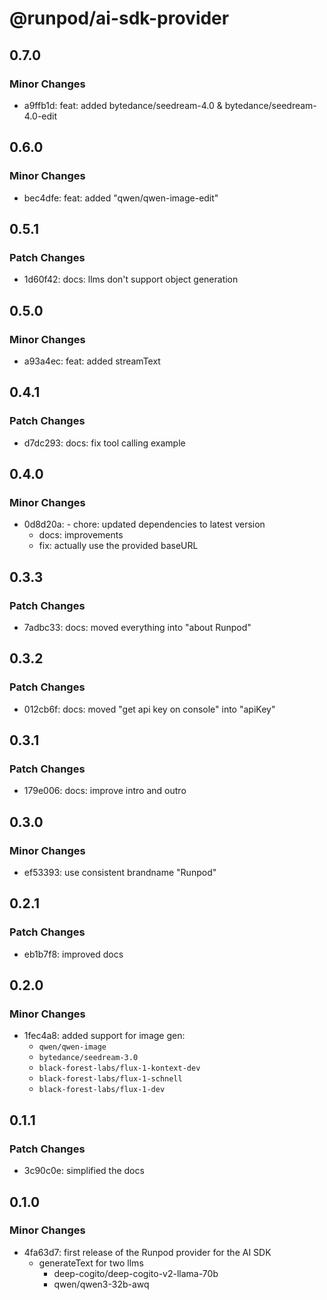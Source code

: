# @runpod/ai-sdk-provider

## 0.7.0

### Minor Changes

- a9ffb1d: feat: added bytedance/seedream-4.0 & bytedance/seedream-4.0-edit

## 0.6.0

### Minor Changes

- bec4dfe: feat: added "qwen/qwen-image-edit"

## 0.5.1

### Patch Changes

- 1d60f42: docs: llms don't support object generation

## 0.5.0

### Minor Changes

- a93a4ec: feat: added streamText

## 0.4.1

### Patch Changes

- d7dc293: docs: fix tool calling example

## 0.4.0

### Minor Changes

- 0d8d20a: - chore: updated dependencies to latest version
  - docs: improvements
  - fix: actually use the provided baseURL

## 0.3.3

### Patch Changes

- 7adbc33: docs: moved everything into "about Runpod"

## 0.3.2

### Patch Changes

- 012cb6f: docs: moved "get api key on console" into "apiKey"

## 0.3.1

### Patch Changes

- 179e006: docs: improve intro and outro

## 0.3.0

### Minor Changes

- ef53393: use consistent brandname "Runpod"

## 0.2.1

### Patch Changes

- eb1b7f8: improved docs

## 0.2.0

### Minor Changes

- 1fec4a8: added support for image gen:
  - `qwen/qwen-image`
  - `bytedance/seedream-3.0`
  - `black-forest-labs/flux-1-kontext-dev`
  - `black-forest-labs/flux-1-schnell`
  - `black-forest-labs/flux-1-dev`

## 0.1.1

### Patch Changes

- 3c90c0e: simplified the docs

## 0.1.0

### Minor Changes

- 4fa63d7: first release of the Runpod provider for the AI SDK
  - generateText for two llms
    - deep-cogito/deep-cogito-v2-llama-70b
    - qwen/qwen3-32b-awq

